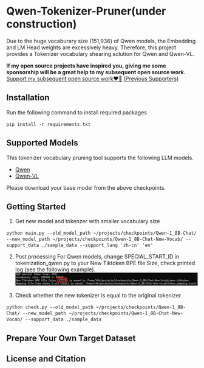 # Qwen-Tokenizer-Pruner(under construction)
Due to the huge vocaburary size (151,936) of Qwen models, the Embedding and LM Head weights are excessively heavy. Therefore, this project provides a Tokenizer vocabulary shearing solution for Qwen and Qwen-VL.

**If my open source projects have inspired you, giving me some sponsorship will be a great help to my subsequent open source work.** 
[Support my subsequent open source work❤️🙏](https://kaihuatang.github.io/donate.html) [(Previous Supporters)](https://kaihuatang.github.io/supporters.html)

## Installation
Run the following command to install required packages
```
pip install -r requirements.txt
```

## Supported Models
This tokenizer vocabulary pruning tool supports the following LLM models.
- [Qwen]()
- [Qwen-VL]()

Please download your base model from the above checkpoints.

## Getting Started

1. Get new model and tokenzer with smaller vocabulary size
```
python main.py --old_model_path ~/projects/checkpoints/Qwen-1_8B-Chat/ --new_model_path ~/projects/checkpoints/Qwen-1_8B-Chat-New-Vocab/ --support_data ./sample_data --support_lang 'zh-cn' 'en'
```

2. Post processing
For Qwen models, change SPECIAL_START_ID in tokenization_qwen.py to your New Tiktoken BPE file Size, check printed log (see the following example). 
![alt text](./assets/example.png "New SPECIAL_START_ID")

3. Check whether the new tokenizer is equal to the original tokenizer
```
python check.py --old_model_path ~/projects/checkpoints/Qwen-1_8B-Chat/ --new_model_path ~/projects/checkpoints/Qwen-1_8B-Chat-New-Vocab/ --support_data ./sample_data
```

## Prepare Your Own Target Dataset

## License and Citation